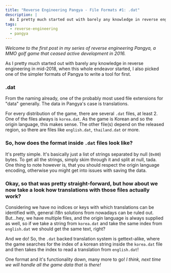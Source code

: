 ```yaml
---
title: "Reverse Engineering Pangya - File Formats #1: .dat"
description: |
  As I pretty much started out with barely any knowledge in reverse engineering in mid-2018, when this whole endeavor started, I also picked one of the simpler formats of Pangya to write a tool for first.
tags:
  - reverse-engineering
  - pangya
---
```


_Welcome to the first post in my series of reverse engineering Pangya, a MMO
golf game that ceased active development in 2016._

As I pretty much started out with barely any knowledge in reverse engineering in
mid-2018, when this whole endeavor started, I also picked one of the simpler
formats of Pangya to write a tool for first.

<!--more-->

### .dat

From the naming already, one of the probably most used file extensions for
"data" generally. The data in Pangya's case is translations.

For every distribution of the game, there are several `.dat` files, at least 2.
One of the files always is `korea.dat`. As the game is Korean and so the origin
language, this makes sense. The other file(s) depend on the released region, so
there are files like `english.dat`, `thailand.dat` or more.

### So, how does the format inside `.dat` files look like?

It's pretty simple. It's basically just a list of strings separated by null
(`0x00`) bytes. To get all the strings, simply skim through it and split at
null, tada. One thing to note however is, that you should respect the origin
language encoding, otherwise you might get into issues with saving the data.

### Okay, so that was pretty straight-forward, but how about we now take a look how translations with those files actually work?

Considering we have no indices or keys with which translations can be identified
with, general i18n solutions from nowadays can be ruled out. But...hey, we have
multiple files, and the origin language is always supplied as well, so if we
take a string from `korea.dat` and take the same index from `english.dat` we
should get the same text, right?

And we do! So, the `.dat` backed translation system is gettext-alike, where the
game searches for the index of a korean string inside the `korea.dat` file and
then takes the index to read a translation from `english.dat`!

One format and it's functionality down, many more to go! _I think, next time we
will handle all the game data that is there!_
